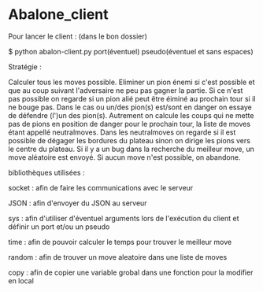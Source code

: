 # Abalone_client
Pour lancer le client : (dans le bon dossier)

$ python abalon-client.py port(éventuel) pseudo(éventuel et sans espaces)
 
Stratégie :


Calculer tous les moves possible.
Eliminer un pion énemi si c'est possible et que au coup suivant l'adversaire ne peu pas gagner la partie.
Si ce n'est pas possible on regarde si un pion alié peut être éiminé au prochain tour si il ne bouge pas.
Dans le cas ou un/des pion(s) est/sont en danger on essaye de défendre (l')un des pion(s).
Autrement on calcule les coups qui ne mette pas de pions en position de danger pour le prochain tour, la liste de moves étant appellé neutralmoves.
Dans les neutralmoves on regarde si il est possible de dégager les bordures du plateau sinon on dirige les pions vers le centre du plateau.
Si il y a un bug dans la recherche du meilleur move, un move aléatoire est envoyé.
Si aucun move n'est possible, on abandone.


bibliothèques utilisées :


socket : afin de faire les communications avec le serveur

JSON : afin d'envoyer du JSON au serveur

sys : afin d'utiliser d'éventuel arguments lors de l'exécution du client et définir un port et/ou un pseudo

time : afin de pouvoir calculer le temps pour trouver le meilleur move

random : afin de trouver un move aleatoire dans une liste de moves

copy : afin de copier une variable grobal dans une fonction pour la modifier en local
